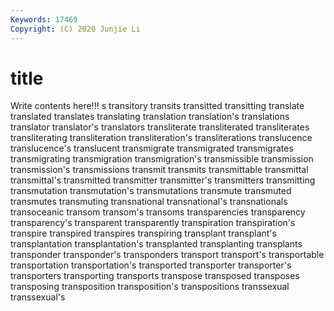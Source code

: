 ```yaml
---
Keywords: 17469
Copyright: (C) 2020 Junjie Li
---
```


# title

Write contents here!!!
s 
transitory
transits 
transitted 
transitting 
translate 
translated 
translates 
translating 
translation 
translation's 
translations
translator 
translator's 
translators 
transliterate 
transliterated 
transliterates 
transliterating 
transliteration 
transliteration's 
transliterations
translucence 
translucence's 
translucent 
transmigrate 
transmigrated 
transmigrates 
transmigrating 
transmigration 
transmigration's 
transmissible
transmission 
transmission's 
transmissions 
transmit 
transmits 
transmittable 
transmittal 
transmittal's 
transmitted 
transmitter
transmitter's 
transmitters 
transmitting 
transmutation 
transmutation's 
transmutations 
transmute 
transmuted 
transmutes 
transmuting
transnational 
transnational's 
transnationals 
transoceanic 
transom 
transom's 
transoms 
transparencies 
transparency 
transparency's
transparent 
transparently 
transpiration 
transpiration's 
transpire 
transpired 
transpires 
transpiring 
transplant 
transplant's
transplantation 
transplantation's 
transplanted 
transplanting 
transplants 
transponder 
transponder's 
transponders 
transport 
transport's
transportable 
transportation 
transportation's 
transported 
transporter 
transporter's 
transporters 
transporting 
transports 
transpose
transposed 
transposes 
transposing 
transposition 
transposition's 
transpositions 
transsexual 
transsexual's 
